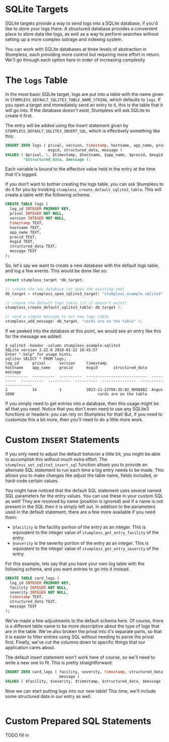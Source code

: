 # SQLite Targets
SQLite targets provide a way to send logs into a SQLite database, if you'd like
to store your logs there. A structured database provides a convenient place to
store data like logs, as well as a way to perform searches without setting up a
more complex sotrage and indexing system.

You can work with SQLite databases at three levels of abstraction in Stumpless,
each providing more control but requiring more effort in return. We'll go
through each option here in order of increasing complexity


# The `logs` Table
In the most basic SQLite target, logs are put into a table with the name given
in `STUMPLESS_DEFAULT_SQLITE3_TABLE_NAME_STRING`, which defaults to `logs`. If
you open a target and immediately send an entry to it, this is the table that
it will go into. If the database doesn't exist, Stumpless will ask SQLite to
create it first.

The entry will be added using the insert statement given by
`STUMPLESS_DEFAULT_SQLITE3_INSERT_SQL`, which is effectively something like
this:

```sql
INSERT INTO logs ( prival, version, timestamp, hostname, app_name, procid,
                   msgid, structured_data, message )
VALUES ( $prival, 1, $timestamp, $hostname, $app_name, $procid, $msgid,
        "$structured_data, $message );
```

Each variable is bound to the effective value held in the entry at the time that
it's logged.

If you don't want to bother creating the logs table, you can ask Stumpless to do
it for you by invoking `stumpless_create_default_sqlite3_table`. This will
create a table with the following schema:

```sql
CREATE TABLE logs (
  log_id INTEGER PRIMARY KEY,
  prival INTEGER NOT NULL,
  version INTEGER NOT NULL,
  timestamp TEXT,
  hostname TEXT,
  app_name TEXT,
  procid TEXT,
  msgid TEXT,
  structured_data TEXT,
  message TEXT
);
```

So, let's say we want to create a new database with the default logs table, and
log a few events. This would be done like so:

```c
struct stumpless_target *db_target;

// create the new database (or open the existing one)
db_target = stumpless_open_sqlite3_target( "stumpless_example.sqlite3" );

// create the default logs table (if it doesn't exist)
stumpless_create_default_sqlite3_table( db_target );

// send a simple message to our new logs table
stumpless_add_message( db_target, "cards are on the table" );
```

If we peeked into the database at this point, we would see an entry like
this for the message we added:

```
$ sqlite3 -header -column stumpless_example.sqlite3
SQLite version 3.22.0 2018-01-22 18:45:57
Enter ".help" for usage hints.
sqlite> SELECT * FROM logs;
log_id      prival      version     timestamp                    hostname    app_name    procid      msgid       structured_data  message
----------  ----------  ----------  ---------------------------  ----------  ----------  ----------  ----------  ---------------  ----------------------
1           14          1           2023-11-22T04:35:02.909888Z  Angus                   3090                                     cards are on the table
```

If you simply need to get entries into a database, then this usage might be all
that you need. Notice that you don't even need to use any SQLite3 functions or
headers: you can rely on Stumpless for that! But, if you need to customize this
a bit more, then you'll need to do a little more work.


# Custom `INSERT` Statements
If you only need to adjust the default behavior a little bit, you might be able
to accomplish this without much extra effort. The
`stumpless_set_sqlite3_insert_sql` function allows you to provide an alternate
SQL statement to run each time a log entry needs to be made. This allows you to
make changes like adjust the table name, fields included, or hard-code certain
values.

You might have noticed that the default SQL statement uses several named SQL
parameters for the entry values. You can use these in your custom SQL as well!
They are resolved by name (position is ignored) and if a name is not present
in the SQL then it is simply left out. In addition to the parameters used in
the default statement, there are a few more available if you need them:

 * `$facility` is the facility portion of the entry as an integer. This is
   equivalent to the integer value of `stumpless_get_entry_facility` of the
   entry.
 * `$severity` is the severity portion of the entry as an integer. This is
   equivalent to the integer value of `stumpless_get_entry_severity` of the
   entry.

For this example, lets say that you have your own log table with the following
schema, and you want entries to go into it instead.

```sql
CREATE TABLE card_logs (
  log_id INTEGER PRIMARY KEY,
  facility INTEGER NOT NULL,
  severity INTEGER NOT NULL,
  timestamp TEXT,
  structured_data TEXT,
  message TEXT
);
```

We've made a few adjustments to the default schema here. Of course, there is a
different table name to be more descriptive about the type of logs that are in
the table. We've also broken the prival into it's separate parts, so that it is
easier to filter entries using SQL without needing to parse the prival first.
Finally, we've cut the columns down to specific things that our application
cares about.

The default insert statement won't work here of course, so we'll need to write
a new one to fit. This is pretty straightforward:

```sql
INSERT INTO card_logs ( facility, severity, timestamp, structured_data,
                        message )
VALUES ( $facility, $severity, $timestamp, $structured_data, $message )
```

Now we can start putting logs into our new table! This time, we'll include some
structured data in our entry as well.

```c

```


# Custom Prepared SQL Statements
TODO fill in
